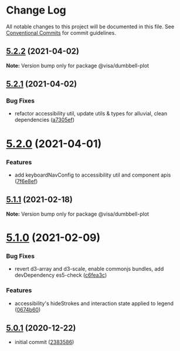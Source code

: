 # Change Log

All notable changes to this project will be documented in this file.
See [Conventional Commits](https://conventionalcommits.org) for commit guidelines.

## [5.2.2](https://github.com/visa/visa-chart-components/compare/@visa/dumbbell-plot@5.2.1...@visa/dumbbell-plot@5.2.2) (2021-04-02)

**Note:** Version bump only for package @visa/dumbbell-plot





## [5.2.1](https://github.com/visa/visa-chart-components/compare/@visa/dumbbell-plot@5.2.0...@visa/dumbbell-plot@5.2.1) (2021-04-02)


### Bug Fixes

* refactor accessibility util, update utils & types for alluvial, clean dependencies ([a7305ef](https://github.com/visa/visa-chart-components/commit/a7305ef85f8e6b17d47bfb5bfcfc307626ea8bba))





# [5.2.0](https://github.com/visa/visa-chart-components/compare/@visa/dumbbell-plot@5.1.0...@visa/dumbbell-plot@5.2.0) (2021-04-01)


### Features

* add keyboardNavConfig to accessibility util and component  apis ([7f6e8ef](https://github.com/visa/visa-chart-components/commit/7f6e8efee3f3c5a865c44862a72bef498eee0289))





## [5.1.1](https://github.com/visa/visa-chart-components/compare/@visa/dumbbell-plot@5.1.0...@visa/dumbbell-plot@5.1.1) (2021-02-18)

**Note:** Version bump only for package @visa/dumbbell-plot

# [5.1.0](https://github.com/visa/visa-chart-components/compare/@visa/dumbbell-plot@5.0.1...@visa/dumbbell-plot@5.1.0) (2021-02-09)

### Bug Fixes

- revert d3-array and d3-scale, enable commonjs bundles, add devDependency es5-check ([c6fea3c](https://github.com/visa/visa-chart-components/commit/c6fea3c601dfc4650b52996721ead03a1b363e2b))

### Features

- accessibility's hideStrokes and interaction state applied to legend ([0674b60](https://github.com/visa/visa-chart-components/commit/0674b608e918964f9bbce2992e363bf24f9cb911))

## [5.0.1](https://github.com/visa/visa-chart-components/tree/%40visa/dumbbell-plot%405.0.1) (2020-12-22)

- initial commit ([2383586](https://github.com/visa/visa-chart-components/commit/238358698bb59b8f20f424eeedc7235f51e02037))

